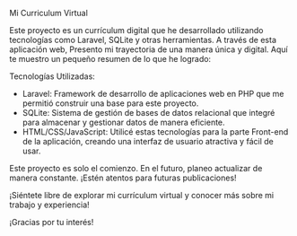Mi Curriculum Virtual

Este proyecto es un currículum digital que he desarrollado utilizando tecnologías como Laravel, SQLite y otras herramientas. A través de esta aplicación web, Presento mi trayectoria de una manera única y digital. Aquí te muestro un pequeño resumen de lo que he logrado:

Tecnologías Utilizadas:
- Laravel: Framework de desarrollo de aplicaciones web en PHP que me permitió construir una base para este proyecto.
- SQLite: Sistema de gestión de bases de datos relacional que integré para almacenar y gestionar datos de manera eficiente.
- HTML/CSS/JavaScript: Utilicé estas tecnologías para la parte Front-end de la aplicación, creando una interfaz de usuario atractiva y fácil de usar.

Este proyecto es solo el comienzo. En el futuro, planeo actualizar de manera constante. ¡Estén atentos para futuras publicaciones!

¡Siéntete libre de explorar mi currículum virtual y conocer más sobre mi trabajo y experiencia!

¡Gracias por tu interés!
